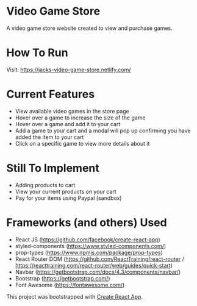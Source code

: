 # Video Game Store

A video game store website created to view and purchase games.

# How To Run

Visit: https://jacks-video-game-store.netlify.com/

# Current Features

* View available video games in the store page
* Hover over a game to increase the size of the game
* Hover over a game and add it to your cart
* Add a game to your cart and a modal will pop up confirming you have added the item to your cart
* Click on a specific game to view more details about it

# Still To Implement

* Adding products to cart
* View your current products on your cart
* Pay for your items using Paypal (sandbox)

# Frameworks (and others) Used

* React JS (https://github.com/facebook/create-react-app)
* styled-components (https://www.styled-components.com/)
* prop-types (https://www.npmjs.com/package/prop-types)
* React Router DOM (https://github.com/ReactTraining/react-router / https://reacttraining.com/react-router/web/guides/quick-start)
* Navbar (https://getbootstrap.com/docs/4.3/components/navbar/)
* Bootstrap (https://getbootstrap.com/)
* Font Awesome (https://fontawesome.com/)

This project was bootstrapped with [Create React App](https://github.com/facebook/create-react-app).

